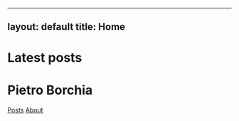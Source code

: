 
---
layout: default
title: Home
---

# Latest posts

<h1 class="home-name">Pietro Borchia</h1>

<nav class="home-nav">
  <a href="{{ '/posts/' | relative_url }}">Posts</a>
  <a href="{{ '/about/' | relative_url }}">About</a>
</nav>

